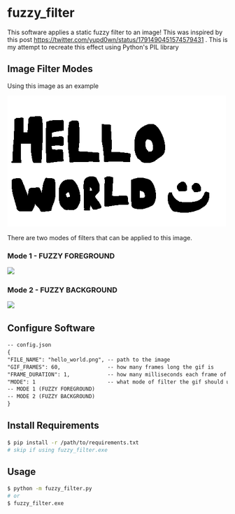 # fuzzy_filter
This software applies a static fuzzy filter to an image! This was inspired by this post https://twitter.com/yupd0wn/status/1791490451574579431 . This is my attempt to recreate this effect using Python's PIL library
## Image Filter Modes
Using this image as an example


![](hello_world.png?raw=true)

There are two modes of filters that can be applied to this image.
### Mode 1 - FUZZY FOREGROUND
![](output/hello_world_mode_1.gif?raw=true)

### Mode 2 - FUZZY BACKGROUND
![](output/hello_world_mode_2.gif?raw=true)

## Configure Software
```txt
-- config.json
{
"FILE_NAME": "hello_world.png", -- path to the image
"GIF_FRAMES": 60,               -- how many frames long the gif is
"FRAME_DURATION": 1,            -- how many milliseconds each frame of the gif is
"MODE": 1                       -- what mode of filter the gif should use
-- MODE 1 (FUZZY FOREGROUND)
-- MODE 2 (FUZZY BACKGROUND)
}
```
## Install Requirements
```bash
$ pip install -r /path/to/requirements.txt
# skip if using fuzzy_filter.exe
```

## Usage
```bash
$ python -m fuzzy_filter.py
# or
$ fuzzy_filter.exe
```
